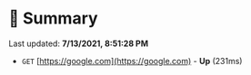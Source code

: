 # 📖 Summary
Last updated: **7/13/2021, 8:51:28 PM**

- `GET` [https://google.com](https://google.com) - **Up** (231ms)
